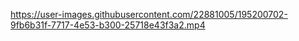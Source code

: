 

https://user-images.githubusercontent.com/22881005/195200702-9fb6b31f-7717-4e53-b300-25718e43f3a2.mp4

